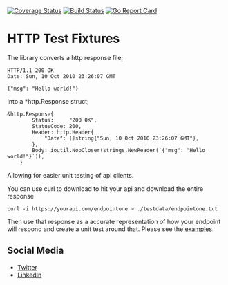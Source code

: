 [![Coverage Status](https://coveralls.io/repos/github/johnmackenzie91/httptestfixtures/badge.svg?branch=master)](https://coveralls.io/github/johnmackenzie91/httptestfixtures?branch=master)
[![Build Status](https://travis-ci.org/johnmackenzie91/httptestfixtures.svg?branch=master)](https://travis-ci.org/johnmackenzie91/httptestfixtures)
[![Go Report Card](https://goreportcard.com/badge/github.com/johnmackenzie91/httptestfixtures)](https://goreportcard.com/report/github.com/johnmackenzie91/httptestfixtures)

# HTTP Test Fixtures

The library converts a http response file;

```
HTTP/1.1 200 OK
Date: Sun, 10 Oct 2010 23:26:07 GMT

{"msg": "Hello world!"}
```

Into a *http.Response struct;

```
&http.Response{
		Status:     "200 OK",
		StatusCode: 200,
		Header: http.Header{
			"Date": []string{"Sun, 10 Oct 2010 23:26:07 GMT"},
		},
		Body: ioutil.NopCloser(strings.NewReader(`{"msg": "Hello world!"}`)),
	}
``` 

Allowing for easier unit testing of api clients.

You can use curl to download to hit your api and download the entire response

```
curl -i https://yourapi.com/endpointone > ./testdata/endpointone.txt
```
Then use that response as a accurate representation of how your endpoint will respond and create a unit test around that.
Please see the [examples](https://github.com/johnmackenzie91/httptestfixtures/tree/master/examples).

## Social Media

* [Twitter](https://twitter.com/JohnnMackk)
* [LinkedIn](https://www.linkedin.com/in/john-mackenzie-web-developer/)